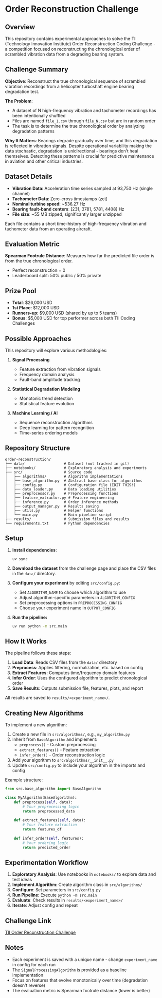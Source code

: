 # Order Reconstruction Challenge

## Overview

This repository contains experimental approaches to solve the TII (Technology Innovation Institute) Order Reconstruction Coding Challenge - a competition focused on reconstructing the chronological order of scrambled vibration data from a degrading bearing system.

## Challenge Summary

**Objective**: Reconstruct the true chronological sequence of scrambled vibration recordings from a helicopter turboshaft engine bearing degradation test.

**The Problem**: 
- A dataset of N high-frequency vibration and tachometer recordings has been intentionally shuffled
- Files are named `file_1.csv` through `file_N.csv` but are in random order
- The task is to determine the true chronological order by analyzing degradation patterns

**Why It Matters**: Bearings degrade gradually over time, and this degradation is reflected in vibration signals. Despite operational variability making the data stochastic, degradation is unidirectional - bearings don't heal themselves. Detecting these patterns is crucial for predictive maintenance in aviation and other critical industries.

## Dataset Details

- **Vibration Data**: Acceleration time series sampled at 93,750 Hz (single channel)
- **Tachometer Data**: Zero-cross timestamps (zct)
- **Nominal turbine speed**: ~536.27 Hz
- **Bearing fault-band centers**: [231, 3781, 5781, 4408] Hz
- **File size**: ~55 MB zipped, significantly larger unzipped

Each file contains a short time-history of high-frequency vibration and tachometer data from an operating aircraft.

## Evaluation Metric

**Spearman Footrule Distance**: Measures how far the predicted file order is from the true chronological order.
- Perfect reconstruction = 0
- Leaderboard split: 50% public / 50% private

## Prize Pool

- **Total**: $26,000 USD
- **1st Place**: $12,000 USD
- **Runners-up**: $9,000 USD (shared by up to 5 teams)
- **Bonus**: $5,000 USD for top performer across both TII Coding Challenges

## Possible Approaches

This repository will explore various methodologies:

1. **Signal Processing**
   - Feature extraction from vibration signals
   - Frequency domain analysis
   - Fault-band amplitude tracking

2. **Statistical Degradation Modeling**
   - Monotonic trend detection
   - Statistical feature evolution

3. **Machine Learning / AI**
   - Sequence reconstruction algorithms
   - Deep learning for pattern recognition
   - Time-series ordering models

## Repository Structure

```
order-reconstruction/
├── data/                  # Dataset (not tracked in git)
├── notebooks/             # Exploratory analysis and experiments
├── src/                   # Source code
│   ├── algorithms/        # Algorithm implementations
│   ├── base_algorithm.py  # Abstract base class for algorithms
│   ├── config.py          # Configuration file (EDIT THIS!)
│   ├── data_loader.py     # Data loading utilities
│   ├── preprocessor.py    # Preprocessing functions
│   ├── feature_extractor.py # Feature engineering
│   ├── inference.py       # Order inference methods
│   ├── output_manager.py  # Results saving
│   ├── utils.py           # Helper functions
│   └── main.py            # Main pipeline script
├── results/               # Submission files and results
└── requirements.txt       # Python dependencies
```

## Setup

1. **Install dependencies:**
   ```bash
   uv sync
   ```

2. **Download the dataset** from the challenge page and place the CSV files in the `data/` directory.

3. **Configure your experiment** by editing `src/config.py`:
   - Set `ALGORITHM_NAME` to choose which algorithm to use
   - Adjust algorithm-specific parameters in `ALGORITHM_CONFIG`
   - Set preprocessing options in `PREPROCESSING_CONFIG`
   - Choose your experiment name in `OUTPUT_CONFIG`

4. **Run the pipeline:**
   ```bash
   uv run python -m src.main
   ```

## How It Works

The pipeline follows these steps:

1. **Load Data**: Reads CSV files from the `data/` directory
2. **Preprocess**: Applies filtering, normalization, etc. based on config
3. **Extract Features**: Computes time/frequency domain features
4. **Infer Order**: Uses the configured algorithm to predict chronological order
5. **Save Results**: Outputs submission file, features, plots, and report

All results are saved to `results/<experiment_name>/`.

## Creating New Algorithms

To implement a new algorithm:

1. Create a new file in `src/algorithms/`, e.g., `my_algorithm.py`
2. Inherit from `BaseAlgorithm` and implement:
   - `preprocess()` - Custom preprocessing
   - `extract_features()` - Feature extraction
   - `infer_order()` - Order reconstruction logic
3. Add your algorithm to `src/algorithms/__init__.py`
4. Update `src/config.py` to include your algorithm in the imports and config

Example structure:
```python
from src.base_algorithm import BaseAlgorithm

class MyAlgorithm(BaseAlgorithm):
    def preprocess(self, data):
        # Your preprocessing logic
        return preprocessed_data
    
    def extract_features(self, data):
        # Your feature extraction
        return features_df
    
    def infer_order(self, features):
        # Your ordering logic
        return predicted_order
```

## Experimentation Workflow

1. **Exploratory Analysis**: Use notebooks in `notebooks/` to explore data and test ideas
2. **Implement Algorithm**: Create algorithm class in `src/algorithms/`
3. **Configure**: Set parameters in `src/config.py`
4. **Run Pipeline**: Execute `python -m src.main`
5. **Evaluate**: Check results in `results/<experiment_name>/`
6. **Iterate**: Adjust config and repeat

## Challenge Link

[TII Order Reconstruction Challenge](https://tii.community.innocentive.com/challenge/861e8f75ece541b99a9cc4b1ea9866bb)

## Notes

- Each experiment is saved with a unique name - change `experiment_name` in config for each run
- The `SignalProcessingAlgorithm` is provided as a baseline implementation
- Focus on features that evolve monotonically over time (degradation doesn't reverse)
- The evaluation metric is Spearman footrule distance (lower is better)
